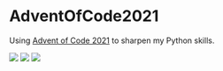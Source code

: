 # AdventOfCode2021
Using [Advent of Code 2021](https://adventofcode.com/2021) to sharpen my Python skills.

![](https://img.shields.io/badge/day%20📅-21-blue) 
![](https://img.shields.io/badge/stars%20⭐-20-yellow)
![](https://img.shields.io/badge/days%20completed-10-red)